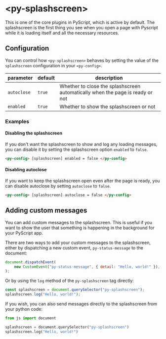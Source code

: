 # &lt;py-splashscreen&gt;

This is one of the core plugins in PyScript, which is active by default. The splashscreen is the first thing you see when you open a page with Pyscript while it is loading itself and all the necessary resources.

## Configuration

You can control how `<py-splashscreen>` behaves by setting the value of the `splashscreen` configuration in your `<py-config>`.

| parameter   | default | description                                                                   |
| ----------- | ------- | ----------------------------------------------------------------------------- |
| `autoclose` | `true`  | Whether to close the splashscreen automatically when the page is ready or not |
| `enabled`   | `true`  | Whether to show the splashscreen or not                                       |

### Examples

#### Disabling the splashscreen

If you don't want the splashscreen to show and log any loading messages, you can disable it by setting the splashscreen option `enabled` to `false`.

```html
<py-config> [splashscreen] enabled = false </py-config>
```

#### Disabling autoclose

If you want to keep the splashscreen open even after the page is ready, you can disable autoclose by setting `autoclose` to `false`.

```html
<py-config> [splashscreen] autoclose = false </py-config>
```

## Adding custom messages

You can add custom messages to the splashscreen. This is useful if you want to show the user that something is happening in the background for your PyScript app.

There are two ways to add your custom messages to the splashscreen, either by dispatching a new custom event, `py-status-message` to the document:

```js
document.dispatchEvent(
    new CustomEvent("py-status-message", { detail: "Hello, world!" }),
);
```

Or by using the `log` method of the `py-splashscreen` tag directly:

```js
const splashscreen = document.querySelector("py-splashscreen");
splashscreen.log("Hello, world!");
```

If you wish, you can also send messages directly to the splashscreen from your python code:

```python
from js import document

splashscreen = document.querySelector("py-splashscreen")
splashscreen.log("Hello, world!")
```
